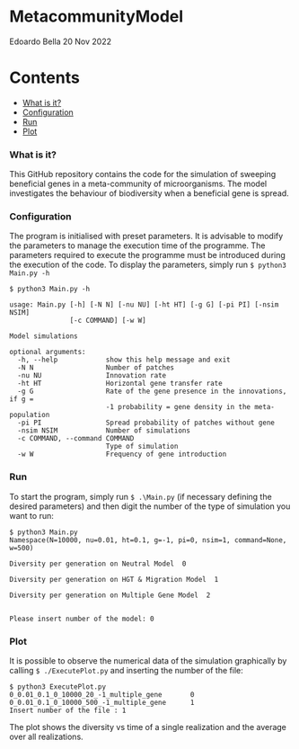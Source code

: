 # MetacommunityModel

Edoardo Bella 20 Nov 2022

Contents
========

 * [What is it?](#What)
 * [Configuration](#Configuration)
 * [Run](#Run)
 * [Plot](#Plot)

### What is it?

This GitHub repository contains the code for the simulation of sweeping beneficial genes in a meta-community of microorganisms. The model investigates the behaviour of biodiversity when a beneficial gene is spread.


### Configuration

The program is initialised with preset parameters. It is advisable to modify the parameters to manage the execution time of the programme.
The parameters required to execute the programme must be introduced during the execution of the code.
To display the parameters, simply run `$ python3 Main.py -h`


```shell
$ python3 Main.py -h

usage: Main.py [-h] [-N N] [-nu NU] [-ht HT] [-g G] [-pi PI] [-nsim NSIM]
               [-c COMMAND] [-w W]

Model simulations

optional arguments:
  -h, --help            show this help message and exit
  -N N                  Number of patches
  -nu NU                Innovation rate
  -ht HT                Horizontal gene transfer rate
  -g G                  Rate of the gene presence in the innovations, if g =
                        -1 probability = gene density in the meta-population
  -pi PI                Spread probability of patches without gene
  -nsim NSIM            Number of simulations
  -c COMMAND, --command COMMAND
                        Type of simulation
  -w W                  Frequency of gene introduction
```

### Run
To start the program, simply run `$ .\Main.py` (if necessary defining the desired parameters) and then digit the number of the type of simulation you want to run:

```shell
$ python3 Main.py 
Namespace(N=10000, nu=0.01, ht=0.1, g=-1, pi=0, nsim=1, command=None, w=500)

Diversity per generation on Neutral Model  0

Diversity per generation on HGT & Migration Model  1

Diversity per generation on Multiple Gene Model  2


Please insert number of the model: 0

```


### Plot
It is possible to observe the numerical data of the simulation graphically by calling `$ ./ExecutePlot.py` and inserting the number of the file:

```shell
$ python3 ExecutePlot.py 
0_0.01_0.1_0_10000_20_-1_multiple_gene		 0
0_0.01_0.1_0_10000_500_-1_multiple_gene		 1
Insert number of the file : 1
```
The plot shows the diversity vs time of a single realization and the average over all realizations.



